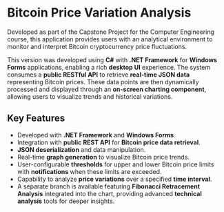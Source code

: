 # Bitcoin Price Variation Analysis

Developed as part of the Capstone Project for the Computer Engineering course, this application provides users with an analytical environment to monitor and interpret Bitcoin cryptocurrency price fluctuations.

This version was developed using **C#** with **.NET Framework** for **Windows Forms** applications, enabling a rich **desktop UI** experience. The system consumes a **public RESTful API** to retrieve **real-time JSON data** representing Bitcoin prices. These data points are then dynamically processed and displayed through an **on-screen charting component**, allowing users to visualize trends and historical variations.

## Key Features

- Developed with **.NET Framework** and **Windows Forms**.
- Integration with **public REST API** for **Bitcoin price data retrieval**.
- **JSON deserialization** and data manipulation.
- Real-time **graph generation** to visualize Bitcoin price trends.
- User-configurable **thresholds** for upper and lower Bitcoin price limits with **notifications** when these limits are exceeded.
- Capability to analyze **price variations** over a specified **time interval**.
- A separate branch is available featuring **Fibonacci Retracement Analysis** integrated into the chart, providing advanced **technical analysis** tools for deeper insights.

